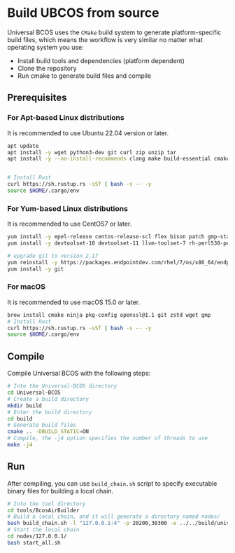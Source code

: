 # Build UBCOS from source

Universal BCOS uses the `CMake` build system to generate platform-specific build files, which means the
workflow is very similar no matter what operating system you use:

- Install build tools and dependencies (platform dependent)
- Clone the repository
- Run cmake to generate build files and compile

## Prerequisites

### For Apt-based Linux distributions

It is recommended to use Ubuntu 22.04 version or later.

```bash
apt update
apt install -y wget python3-dev git curl zip unzip tar
apt install -y --no-install-recommends clang make build-essential cmake libssl-dev zlib1g-dev ca-certificates libgmp-dev flex bison patch libzstd-dev ninja-build pkg-config autoconf


# Install Rust
curl https://sh.rustup.rs -sSf | bash -s -- -y
source $HOME/.cargo/env
```

### For Yum-based Linux distributions

It is recommended to use CentOS7 or later.

```bash
yum install -y epel-release centos-release-scl flex bison patch gmp-static
yum install -y devtoolset-10 devtoolset-11 llvm-toolset-7 rh-perl530-perl cmake3 zlib-devel ccache lcov python-devel python3-devel

# upgrade git to version 2.17
yum reinstall -y https://packages.endpointdev.com/rhel/7/os/x86_64/endpoint-repo.x86_64.rpm
yum install -y git
```

### For macOS

It is recommended to use macOS 15.0 or later.

```bash
brew install cmake ninja pkg-config openssl@1.1 git zstd wget gmp
# Install Rust
curl https://sh.rustup.rs -sSf | bash -s -- -y
source $HOME/.cargo/env
```

## Compile

Compile Universal BCOS with the following steps:

```bash
# Into the Universal-BCOS directory
cd Universal-BCOS
# Create a build directory
mkdir build
# Enter the build directory
cd build
# Generate build files
cmake .. -DBUILD_STATIC=ON
# Compile, the -j4 option specifies the number of threads to use
make -j4
```

## Run

After compiling, you can use `build_chain.sh` script to specify executable binary files for building a local chain.

```bash
# Into the tool directory
cd tools/BcosAirBuilder
# Build a local chain, and it will generate a directory named nodes/
bash build_chain.sh -l "127.0.0.1:4" -p 20200,30300 -e ../../build/universal-bcos-air/universal-bcos
# Start the local chain
cd nodes/127.0.0.1/
bash start_all.sh
```
